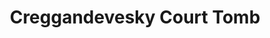 ---
title: "Creggandevesky Court Tomb"
address: "Creggandevesky Court Tomb, Omagh, Tyrone, BT79 9AF"
tel: "+44 (0)28 8076 1112"
county: "Tyrone"
category: "Monuments"
type: "Content"
lat: "54.65936279296875"
lng: "-7.035791873931885"
---